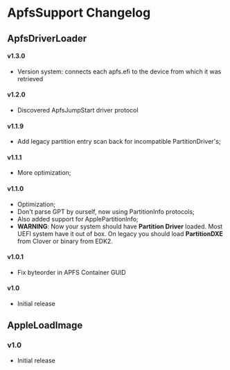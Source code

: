 ApfsSupport Changelog
==================

## ApfsDriverLoader
#### v1.3.0
- Version system: connects each apfs.efi to the device from which it was retrieved

#### v1.2.0
- Discovered ApfsJumpStart driver protocol

#### v1.1.9 
- Add legacy partition entry scan back for incompatible PartitionDriver's;

#### v1.1.1
- More optimization;

#### v1.1.0
- Optimization;
- Don't parse GPT by ourself, now using PartitionInfo protocols;
- Also added support for ApplePartitionInfo;
- **WARNING**: Now your system should have **Partition Driver** loaded.  Most UEFI system have it out of box. On legacy you should load **PartitionDXE** from Clover or binary from EDK2.

#### v1.0.1
- Fix byteorder in APFS Container GUID

#### v1.0
- Initial release

## AppleLoadImage
### v1.0
- Initial release